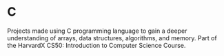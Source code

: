 # C
Projects made using C programming language to gain a deeper understanding of arrays, data structures, algorithms, and memory. Part of the HarvardX CS50: Introduction to Computer Science Course.
